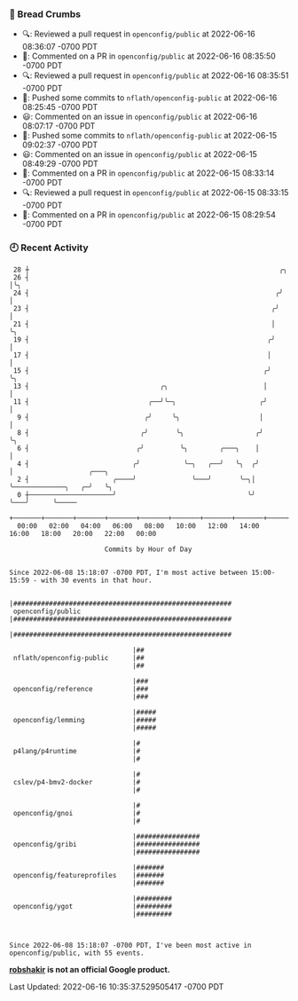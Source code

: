 ### 🍞 Bread Crumbs

 * 🔍: Reviewed a pull request in  `openconfig/public` at 2022-06-16 08:36:07 -0700 PDT
 * 💬: Commented on a PR in  `openconfig/public` at 2022-06-16 08:35:50 -0700 PDT
 * 🔍: Reviewed a pull request in  `openconfig/public` at 2022-06-16 08:35:51 -0700 PDT
 * 🚢: Pushed some commits to `nflath/openconfig-public` at 2022-06-16 08:25:45 -0700 PDT
 * 😃: Commented on an issue in `openconfig/public` at 2022-06-16 08:07:17 -0700 PDT
 * 🚢: Pushed some commits to `nflath/openconfig-public` at 2022-06-15 09:02:37 -0700 PDT
 * 😃: Commented on an issue in `openconfig/public` at 2022-06-15 08:49:29 -0700 PDT
 * 💬: Commented on a PR in  `openconfig/public` at 2022-06-15 08:33:14 -0700 PDT
 * 🔍: Reviewed a pull request in  `openconfig/public` at 2022-06-15 08:33:15 -0700 PDT
 * 💬: Commented on a PR in  `openconfig/public` at 2022-06-15 08:29:54 -0700 PDT

### 🕘 Recent Activity
```
 28 ┼                                                               ╭╮
 26 ┤                                                               │╰╮
 24 ┤                                                              ╭╯ │
 23 ┤                                                             ╭╯  │
 21 ┤                                                             │   ╰╮
 19 ┤                                                            ╭╯    │
 17 ┤                                                            │     │
 15 ┤                                                           ╭╯     ╰╮
 13 ┤                                 ╭╮                        │       │
 11 ┤                              ╭──╯╰─╮                     ╭╯       │
  9 ┤                             ╭╯     ╰╮                    │        │
  8 ┤                            ╭╯       ╰╮                  ╭╯        ╰╮
  6 ┤                           ╭╯         ╰╮        ╭───╮    │          │
  4 ┤                          ╭╯           ╰─╮   ╭──╯   ╰╮  ╭╯          │                   ╭───╮
  2 ┤                     ╭────╯              ╰───╯       ╰─╮│           ╰─────────────╮   ╭─╯   ╰╮
  0 ┼─────────────────────╯                                 ╰╯                         ╰───╯      ╰─────
    +───────+───────+───────+───────+───────+───────+───────+───────+───────+───────+───────+───────+────
  00:00   02:00   04:00   06:00   08:00   10:00   12:00   14:00   16:00   18:00   20:00   22:00   00:00   

						Commits by Hour of Day


Since 2022-06-08 15:18:07 -0700 PDT, I'm most active between 15:00-15:59 - with 30 events in that hour.

```



```
                               |#######################################################
 openconfig/public             |#######################################################
                               |#######################################################

                               |##
 nflath/openconfig-public      |##
                               |##

                               |###
 openconfig/reference          |###
                               |###

                               |#####
 openconfig/lemming            |#####
                               |#####

                               |#
 p4lang/p4runtime              |#
                               |#

                               |#
 cslev/p4-bmv2-docker          |#
                               |#

                               |#
 openconfig/gnoi               |#
                               |#

                               |################
 openconfig/gribi              |################
                               |################

                               |#######
 openconfig/featureprofiles    |#######
                               |#######

                               |#########
 openconfig/ygot               |#########
                               |#########



Since 2022-06-08 15:18:07 -0700 PDT, I've been most active in openconfig/public, with 55 events.

```
**[robshakir](mailto:robjs@google.com) is not an official Google product.**  


Last Updated: 2022-06-16 10:35:37.529505417 -0700 PDT
